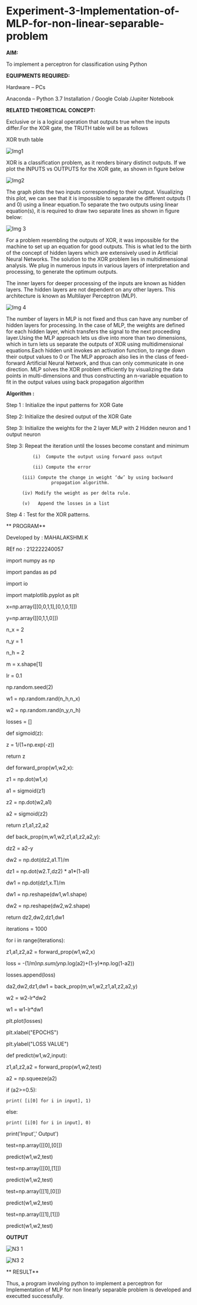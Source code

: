 # Experiment-3-Implementation-of-MLP-for-non-linear-separable-problem

**AIM:**

To implement a perceptron for classification using Python

**EQUIPMENTS REQUIRED:**

Hardware – PCs

Anaconda – Python 3.7 Installation / Google Colab /Jupiter Notebook

**RELATED THEORETICAL CONCEPT:**

Exclusive or is a logical operation that outputs true when the inputs differ.For the XOR gate, the TRUTH table will be as follows

XOR truth table

![Img1](https://user-images.githubusercontent.com/112920679/195774720-35c2ed9d-d484-4485-b608-d809931a28f5.gif)


XOR is a classification problem, as it renders binary distinct outputs. If we plot the INPUTS vs OUTPUTS for the XOR gate, as shown in figure below


![Img2](https://user-images.githubusercontent.com/112920679/195774898-b0c5886b-3d58-4377-b52f-73148a3fe54d.gif)


The graph plots the two inputs corresponding to their output. Visualizing this plot, we can see that it is impossible to separate the different outputs (1 and 0) using a linear equation.To separate the two outputs using linear equation(s), it is required to draw two separate lines as shown in figure below:

![Img 3](https://user-images.githubusercontent.com/112920679/195775012-74683270-561b-4a3a-ac62-cf5ddfcf49ca.gif)


For a problem resembling the outputs of XOR, it was impossible for the machine to set up an equation for good outputs. This is what led to the birth of the concept of hidden layers which are extensively used in Artificial Neural Networks. The solution to the XOR problem lies in multidimensional analysis. We plug in numerous inputs in various layers of interpretation and processing, to generate the optimum outputs.

The inner layers for deeper processing of the inputs are known as hidden layers. The hidden layers are not dependent on any other layers. This architecture is known as Multilayer Perceptron (MLP).

![Img 4](https://user-images.githubusercontent.com/112920679/195775183-1f64fe3d-a60e-4998-b4f5-abce9534689d.gif)

The number of layers in MLP is not fixed and thus can have any number of hidden layers for processing. In the case of MLP, the weights are defined for each hidden layer, which transfers the signal to the next proceeding layer.Using the MLP approach lets us dive into more than two dimensions, which in turn lets us separate the outputs of XOR using multidimensional equations.Each hidden unit invokes an activation function, to range down their output values to 0 or The MLP approach also lies in the class of feed-forward Artificial Neural Network, and thus can only communicate in one direction. MLP solves the XOR problem efficiently by visualizing the data points in multi-dimensions and thus constructing an n-variable equation to fit in the output values using back propagation algorithm

**Algorithm :**

Step 1 : Initialize the input patterns for XOR Gate

Step 2: Initialize the desired output of the XOR Gate

Step 3: Initialize the weights for the 2 layer MLP with 2 Hidden neuron 
              and 1 output neuron
	      
Step 3: Repeat the  iteration  until the losses become constant and  minimum
             
              (i)  Compute the output using forward pass output
	      
              (ii) Compute the error  
	      
	      (iii) Compute the change in weight ‘dw’ by using backward 
                     propagation algorithm.
            
	      (iv) Modify the weight as per delta rule.
             
	      (v)   Append the losses in a list

Step 4 : Test for the XOR patterns.


** PROGRAM** 

Developed by : MAHALAKSHMI.K

REf no : 212222240057

import numpy as np


import pandas as pd


import io



import matplotlib.pyplot as plt


x=np.array([[0,0,1,1],[0,1,0,1]])


y=np.array([[0,1,1,0]])


n_x = 2


n_y = 1


n_h = 2


m = x.shape[1]


lr = 0.1


np.random.seed(2)


w1 = np.random.rand(n_h,n_x)


w2 = np.random.rand(n_y,n_h)


losses = []


def sigmoid(z):

  
  z = 1/(1+np.exp(-z))
  
 
  return z



def forward_prop(w1,w2,x):

  
  z1 = np.dot(w1,x)
  
  
  a1 = sigmoid(z1)
  
  
  z2 = np.dot(w2,a1)
  
  
  a2 = sigmoid(z2)
  
  
  return z1,a1,z2,a2



def back_prop(m,w1,w2,z1,a1,z2,a2,y):

  
  dz2 = a2-y
  
  
  dw2 = np.dot(dz2,a1.T)/m
  
 
  dz1 = np.dot(w2.T,dz2) * a1*(1-a1)
  
 
  dw1 = np.dot(dz1,x.T)/m
  
 
  dw1 = np.reshape(dw1,w1.shape)
  
 
  dw2 = np.reshape(dw2,w2.shape)
  
  
  return dz2,dw2,dz1,dw1


iterations = 1000


for i in range(iterations):

 
  z1,a1,z2,a2 = forward_prop(w1,w2,x)
  
  
  loss = -(1/m)*np.sum(y*np.log(a2)+(1-y)*np.log(1-a2))
  
  
  losses.append(loss)
  
  
  da2,dw2,dz1,dw1 = back_prop(m,w1,w2,z1,a1,z2,a2,y)
  
  
  w2 = w2-lr*dw2
  
  
  w1 = w1-lr*dw1
  


plt.plot(losses)


plt.xlabel("EPOCHS")


plt.ylabel("LOSS VALUE")


def predict(w1,w2,input):

  
  z1,a1,z2,a2 = forward_prop(w1,w2,test)
  
  
  a2 = np.squeeze(a2)
  
  
  if (a2>=0.5):
  
        
	print( [i[0] for i in input], 1)
	
 
  else:
  
       
	print( [i[0] for i in input], 0)


print('Input',' Output')


test=np.array([[0],[0]])


predict(w1,w2,test)


test=np.array([[0],[1]])


predict(w1,w2,test)


test=np.array([[1],[0]])


predict(w1,w2,test)


test=np.array([[1],[1]])


predict(w1,w2,test)


 **OUTPUT** 
 
![N3 1](https://github.com/maha712/Experiment-3-Implementation-of-MLP-for-non-linear-separable-problem/assets/121156360/976bb5bf-68ff-434f-87a9-61d8670b2217)

![N3 2](https://github.com/maha712/Experiment-3-Implementation-of-MLP-for-non-linear-separable-problem/assets/121156360/d3e13aa3-65a1-4708-b0e2-5936eca6ee1b)


** RESULT**

Thus, a program involving python to implement a perceptron for Implementation of MLP for non linearly separable problem is developed and executted successfully.
